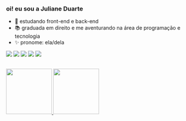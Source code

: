 ### oi! eu sou a Juliane Duarte 

- 🔭 estudando front-end e back-end
- 📚 graduada em direito e me aventurando na área de programação e tecnologia 
- ✨ pronome: ela/dela

<div>
  <a href="https://instagram.com/juwliane" target="_blank"><img src="https://img.shields.io/badge/-Instagram-%23E4405F?style=for-the-badge&logo=instagram&logoColor=white" target="_blank"></a>
   <a href="https://discord.com/channels/756242455824695468/756242456474943520" target="_blank"><img src="https://img.shields.io/badge/Discord-7289DA?style=for-the-badge&logo=discord&logoColor=white" target="_blank"></a>
  <a href = "mailto:julianed.assis@gmail.com"><img src="https://img.shields.io/badge/-Gmail-%23333?style=for-the-badge&logo=gmail&logoColor=white" target="_blank"></a>
  <a href="https://www.linkedin.com/in/julianedassis/" target="_blank"><img src="https://img.shields.io/badge/-LinkedIn-%230077B5?style=for-the-badge&logo=linkedin&logoColor=white" target="_blank"></a>
  <a href="https://open.spotify.com/user/julianeshotfirst?si=97f9bb1a9a7d4f66" target="_blank"><img src="https://img.shields.io/badge/Spotify-1ED760?&style=for-the-badge&logo=spotify&logoColor=white" target="_blank"></a>
</div>
 
 ##
 <div>
  <a href="https://github.com/julianeduarte">
  <img height="125em" src="https://github-readme-stats.vercel.app/api?username=julianeduarte&show_icons=true&theme=material-palenight&include_all_commits=true&count_private=true"/>
  <img height="125em" src="https://github-readme-stats.vercel.app/api/top-langs/?username=julianeduarte&layout=compact&langs_count=7&theme=material-palenight"/>
</div>
